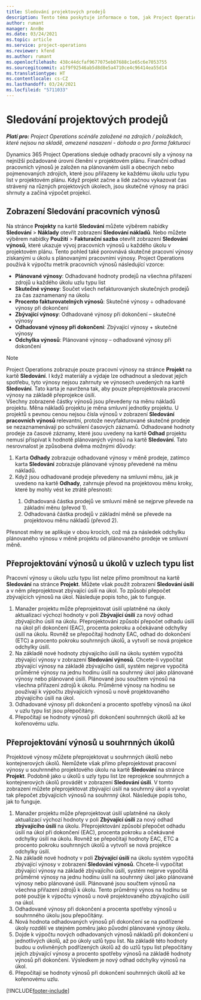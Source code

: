 ```yaml
---
title: Sledování projektových prodejů
description: Tento téma poskytuje informace o tom, jak Project Operations sleduje vývoj pracovních výnosů u projektu.
author: rumant
manager: AnnBe
ms.date: 03/24/2021
ms.topic: article
ms.service: project-operations
ms.reviewer: kfend
ms.author: rumant
ms.openlocfilehash: 438c44dcfaf9677075eb07688c1e65c6e7053755
ms.sourcegitcommit: a1f9f92546ab5d8d8e5a4710ce4c96414ea55d14
ms.translationtype: HT
ms.contentlocale: cs-CZ
ms.lasthandoff: 03/24/2021
ms.locfileid: "5711033"
---
```

# <a name="project-sales-tracking"></a>Sledování projektových prodejů

_**Platí pro:** Project Operations scénáře založené na zdrojích / položkách, které nejsou na skladě, omezené nasazení - dohoda o pro forma fakturaci_

Dynamics 365 Project Operations sleduje odhady pracovní síly a výnosy na nejnižší požadované úrovni členění v projektovém plánu. Finanční odhad pracovních výnosů je založen na plánovaném úsilí a obecných nebo pojmenovaných zdrojích, které jsou přiřazeny ke každému úkolu uzlu typu list v projektovém plánu. Když projekt začne a lidé začnou vykazovat čas strávený na různých projektových úkolech, jsou skutečné výnosy na práci shrnuty a začíná výpočet projekcí.

## <a name="labor-revenue-tracking-view"></a>Zobrazení Sledování pracovních výnosů

Na stránce **Projekty** na kartě **Sledování** můžete výběrem nabídky **Sledování** > **Náklady** otevřít zobrazení **Sledování nákladů**. Nebo můžete výběrem nabídky **Použití** > **Fakturační sazba** otevřít zobrazení **Sledování výnosů**, které ukazuje vývoj pracovních výnosů u každého úkolu v projektovém plánu. Tento pohled také porovnává skutečné pracovní výnosy získanými u úkolu s plánovanými pracovními výnosy. Project Operations používá k výpočtu metrik pracovních výnosů následující vzorce:

- **Plánované výnosy**: Odhadované hodnoty prodejů na všechna přiřazení zdrojů u každého úkolu uzlu typu list
- **Skutečné výnosy**: Součet všech nefakturovaných skutečných prodejů za čas zaznamenaný na úkolu
- **Procento fakturovatelných výnosů**: Skutečné výnosy ÷ odhadované výnosy při dokončení
- **Zbývající výnosy**: Odhadované výnosy při dokončení – skutečné výnosy
- **Odhadované výnosy při dokončení**: Zbývající výnosy + skutečné výnosy
- **Odchylka výnosů**: Plánované výnosy – odhadované výnosy při dokončení


> [!NOTE]
> Project Operations zobrazuje pouze pracovní výnosy na stránce **Projekt** na kartě **Sledování**. I když materiály a výdaje lze odhadnout a sledovat jejich spotřebu, tyto výnosy nejsou zahrnuty ve výnosech uvedených na kartě **Sledování**. Tato karta je navržena tak, aby pouze přeprojektovala pracovní výnosy na základě přeprojekce úsilí.  
> Všechny zobrazené částky výnosů jsou převedeny na měnu nákladů projektu. Měna nákladů projektu je měna smluvní jednotky projektu. U projektů s pevnou cenou nejsou čísla výnosů v zobrazení **Sledování pracovních výnosů** relevantní, protože nevyfakturované skutečné prodeje se nezaznamenávají po schválení časových záznamů.
> Odhadované hodnoty prodeje za časové záznamy, které jsou uvedeny na kartě **Odhad** projektu nemusí přispívat k hodnotě plánovaných výnosů na kartě **Sledování**. Tato nesrovnalost je způsobena dvěma možnými důvody:
><ol>
   ><li> Karta <b>Odhady</b> zobrazuje odhadované výnosy v měně prodeje, zatímco karta <b>Sledování</b> zobrazuje plánované výnosy převedené na měnu nákladů. </li>
   ><li> Když jsou odhadované prodeje převedeny na smluvní měnu, jak je uvedeno na kartě <b>Odhady</b>, zahrnuje převod na projektovou měnu kroky, které by mohly vést ke ztrátě přesnosti: </li>
><ol>
><li> Odhadovaná částka prodejů ve smluvní měně se nejprve převede na základní měnu (převod 1).</li>
><li> Odhadovaná částka prodejů v základní měně se převede na projektovou měnu nákladů (převod 2). </li>
></ol>
></ol>
> Přesnost měny se aplikuje v obou krocích, což má za následek odchylku plánovaného výnosu v měně projektu od plánovaného prodeje ve smluvní měně.
   

## <a name="reprojecting-revenues-on-leaf-node-tasks"></a>Přeprojektování výnosů u úkolů v uzlech typu list

Pracovní výnosy u úkolu uzlu typu list nelze přímo promítnout na kartě **Sledování** na stránce **Projekt**. Můžete však použít zobrazení **Sledování úsilí** a v něm přeprojektovat zbývající úsilí na úkol. To způsobí přepočet zbývajících výnosů na úkol. Následuje popis toho, jak to funguje.

1. Manažer projektu může přeprojektovat úsilí uplatněné na úkoly aktualizací výchozí hodnoty v poli **Zbývající úsilí** za nový odhad zbývajícího úsilí na úkolu. Přeprojektování způsobí přepočet odhadu úsilí na úkol při dokončení (EAC), procenta pokroku a očekávané odchylky úsilí na úkolu. Rovněž se přepočítají hodnoty EAC, odhad do dokončení (ETC) a procento pokroku souhrnných úkolů, a vytvoří se nová projekce odchylky úsilí.
2. Na základě nové hodnoty zbývajícího úsilí na úkolu systém vypočítá zbývající výnosy v zobrazení **Sledování výnosů**. Chcete-li vypočítat zbývající výnosy na základě zbývajícího úsilí, systém nejprve vypočítá průměrné výnosy na jednu hodinu úsilí na souhrnný úkol jako plánované výnosy nebo plánované úsilí. Plánované jsou součtem výnosů na všechna přiřazení zdrojů k úkolu. Průměrné výnosy na hodinu se používají k výpočtu zbývajících výnosů u nově projektovaného zbývajícího úsilí na úkol.
3. Odhadované výnosy při dokončení a procento spotřeby výnosů na úkol v uzlu typu list jsou přepočítány.
4. Přepočítají se hodnoty výnosů při dokončení souhrnných úkolů až ke kořenovému uzlu.

## <a name="reprojecting-revenues-on-summary-tasks"></a>Přeprojektování výnosů u souhrnných úkolů

Projektové výnosy můžete přeprojektovat u souhrnných úkolů nebo kontejnerových úkolů. Nemůžete však přímo přeprojektovat pracovní výnosy u souhrnného projektového úkolu na kartě **Sledování** na stránce **Projekt**. Podobně jako u úkolů s uzly typu list lze reprojekce souhrnných a kontejnerových úkolů provádět v zobrazení **Sledování úsilí**. V tomto zobrazení můžete přeprojektovat zbývající úsilí na souhrnný úkol a vyvolat tak přepočet zbývajících výnosů na souhrnný úkol. Následuje popis toho, jak to funguje.

1. Manažer projektu může přeprojektovat úsilí uplatněné na úkoly aktualizací výchozí hodnoty v poli **Zbývající úsilí** za nový odhad **zbývajícího úsilí** na úkolu. Přeprojektování způsobí přepočet odhadu úsilí na úkol při dokončení (EAC), procenta pokroku a očekávané odchylky úsilí na úkolu. Rovněž se přepočítají hodnoty EAC, ETC a procento pokroku souhrnných úkolů a vytvoří se nová projekce odchylky úsilí.
2. Na základě nové hodnoty v poli **Zbývající úsilí** na úkolu systém vypočítá zbývající výnosy v zobrazení **Sledování výnosů**. Chcete-li vypočítat zbývající výnosy na základě zbývajícího úsilí, systém nejprve vypočítá průměrné výnosy na jednu hodinu úsilí na souhrnný úkol jako plánované výnosy nebo plánované úsilí. Plánované jsou součtem výnosů na všechna přiřazení zdrojů k úkolu. Tento průměrný výnos na hodinu se poté použije k výpočtu výnosů u nově projektovaného zbývajícího úsilí na úkol.
3. Odhadované výnosy při dokončení a procenta spotřeby výnosů u souhrnného úkolu jsou přepočítány.
4. Nová hodnota odhadovaných výnosů při dokončení se na podřízené úkoly rozdělí ve stejném poměru jako původní plánované výnosy úkolu.
5. Dojde k výpočtu nových odhadovaných výnosů nákladů při dokončení u jednotlivých úkolů, až po úkoly uzlů typu list. Na základě této hodnoty budou u ovlivněných podřízených úkolů až do uzlů typu list přepočítány jejich zbývající výnosy a procento spotřeby výnosů na základě hodnoty výnosů při dokončení. Výsledkem je nový odhad odchylky výnosů na úkol. 
6. Přepočítají se hodnoty výnosů při dokončení souhrnných úkolů až ke kořenovému uzlu.


[!INCLUDE[footer-include](../includes/footer-banner.md)]

